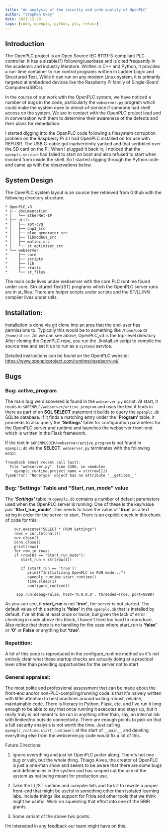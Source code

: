 ```yaml
---
title: "An analysis of the security and code quality of OpenPLC"
author: "Stephen Okay"
date: 2021-12-28
tags: [code, openplc, python, plc, refusr]
---
```


Introduction
------------

The OpenPLC project is an Open Source IEC 61131-3-compliant PLC controller. It has a sizable(?) following/userbase and is cited frequently in the academic and industry literature. Written in C++ and Python, it provides a run-time container to run control programs written in Ladder Logic and Structured Text. While it can run on any modern Linux system, it is primarily targeted at embedded devices like the Raspberry Pi family of Single-Board Computers(SBCs).

In the course of our work with the OpenPLC system, we have noticed a number of bugs in the code, particularly the `webserver.py` program which could make the system open to denial-of-service if someone had shell access on the system. We are in contact with the OpenPLC project lead and in conversation with them to determine their awareness of the defects and their plans for remediation.

I started digging into the OpenPLC code following a filesystem corruption problem on the Raspberry Pi 4 I had OpenPLC installed on for use with REFUSR. The USB C-cable got inadvertently yanked and that scribbled over the SD card on the Pi. When I plugged it back in, I noticed that the `openplc.service` had failed to start on boot and also refused to start when invoked from inside the shell. So I started digging through the Python code and came up with the observations below.

System Design
-------------

The OpenPLC system layout is an source tree retrieved from Github with the following directory structure:

```
* OpenPLC_v3
* ├── documentation
* │   └── EtherNet-IP
* ├── utils
* │   ├── apt-cyg
* │   ├── dnp3_src
* │   ├── glue_generator_src
* │   ├── libmodbus_src
* │   ├── matiec_src
* │   └── st_optimizer_src
* └── webserver
*     ├── core
*     ├── scripts
*     ├── lib
*     ├── static
*     └── st_files
```

The main code lives under webserver with the core PLC runtime found under core. Structured Text(ST) programs which the OpenPLC server runs are in st_files. There are helper scripts under scripts and the ST/LL/NN compiler lives under utils.

Installation:
-------------

Installation is done via git clone into an area that the end-user has permissions to. Typically this would be to something like `/home/bob` or `/home/alice`. As we can see above, OpenPLC_v3 is the top-level directory. After cloning the OpenPLC repo, you run the ./install.sh script to compile the source tree and set it up to run as a `systemd` service.

Detailed instructions can be found on the OpenPLC website:
https://www.openplcproject.com/runtime/raspberry-pi/

Bugs
----

### Bug: active_program

The main bug we discovered is found in the `webserver.py` script. At start, it reads in `$OPENPLC/webserver/active_program` and uses the text it finds in there as part of an **SQL SELECT** statement it builds to query the `openplc.db` SQLite database. If it finds a matching entry under the **'Program'** table, it proceeds to also query the **'Settings'** table for configuration parameters for the OpenPLC server and runtime and launches the webserver front-end which is written in the Flask framework.

If the text in `$OPENPLCDIR/webserver/active_program` is not found in `openplc.db` via the **SELECT**, `webserver.py` terminates with the following error:
```
Traceback (most recent call last):
  File "webserver.py", line 2386, in <module>
    openplc_runtime.project_name = str(row[1])
TypeError: 'NoneType' object has no attribute '__getitem__'
```

### Bug: 'Settings' Table and "Start_run_mode" value

The ***'Settings'*** table in `openplc.db` contains a number of default parameters used when the OpenPLC server is running. One of these is the key/value pair **'Start_run_mode'**. This needs to have the value of **'true'** as a text string in order for the server to start. There is an explicit check in this chunk of code for this:
```
    cur.execute("SELECT * FROM Settings")
    rows = cur.fetchall()
    cur.close()
    conn.close()
    print(rows)
    for row in rows:
    if (row[0] == "Start_run_mode"):
       start_run = str(row[1])

       if (start_run == 'true'):
          print("Initializing OpenPLC in RUN mode...")
          openplc_runtime.start_runtime()
          time.sleep(1)
          configure_runtime()

     app.run(debug=False, host='0.0.0.0', threaded=True, port=8080)
```

As you can see, if **start_run** is not **'true'**, the server is not started. The default value of this setting is **'false'** in the `openplc.db` that is installed by default. I've hit this at least once or twice, but given the lack of error checking in code above this block, I haven't tried too hard to reproduce. Also notice that there is no handling for the case where start_run is **‘false’** or **‘0’** or **False** or anything but **‘true’**.

### Repetition:

A lot of this code is reproduced in the configure_runtime method so it's not entirely clear what these startup checks are actually doing at a practical level other than providing opportunities for the server not to start.

### General appraisal:

The most polite and professional assessment that can be made about the front-end and/or non-PLC-compiling/running code is that it's naively written with little attention to best practices around writing robust, reliable, maintainable code. There is literacy in Python, Flask, etc. and I've run it long enough to be able to say that once running it executes and stays up, but it really truly is not meant to be run in anything other than, say, an internal lab with limited/no outside connectivity. There are enough points to pick on that a full security analysis is not worth the time. Just calling `openplc_runtime.start_runtime()` at the start of `__main__` and deleting everything else from the webserver.py code would fix a lot of this.

Future Directions:
1. Ignore everything and just let OpenPLC putter along. There's not one bug or vuln, but the whole thing. Thiago Alves, the creator of OpenPLC is just a one-man show and seems to be aware that there are some bugs and deficiencies in the system and has scoped out the use of the system as not being meant for production use.

2. Take the LL/ST runtime and compiler bits and fork it to rewrite a proper front-end that might be useful in something other than isolated learning labs. Include things like support for Frida and other tools that we think might be useful. Work on squeezing that effort into one of the SBIR grants.

3. Some variant of the above two points.

I’m interested in any feedback our team might have on this.
